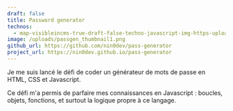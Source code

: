 ```yaml
---
draft: false
title: Password generator
technos:
  - map-visibleincms-true-draft-false-techno-javascript-img-https-upload-wikimedia-org-wikipedia-commons-thumb-6-6a-javascript-logo-png-640px-javascript-logo-png
image: /uploads/passgen_thumbnail1.png
github_url: https://github.com/nin0dev/pass-generator
project_url: https://nin0dev.github.io/pass-generator
---
```

Je me suis lancé le défi de coder un générateur de mots de passe en HTML, CSS et Javascript.

Ce défi m'a permis de parfaire mes connaissances en Javascript : boucles, objets, fonctions, et surtout la logique propre à ce langage.